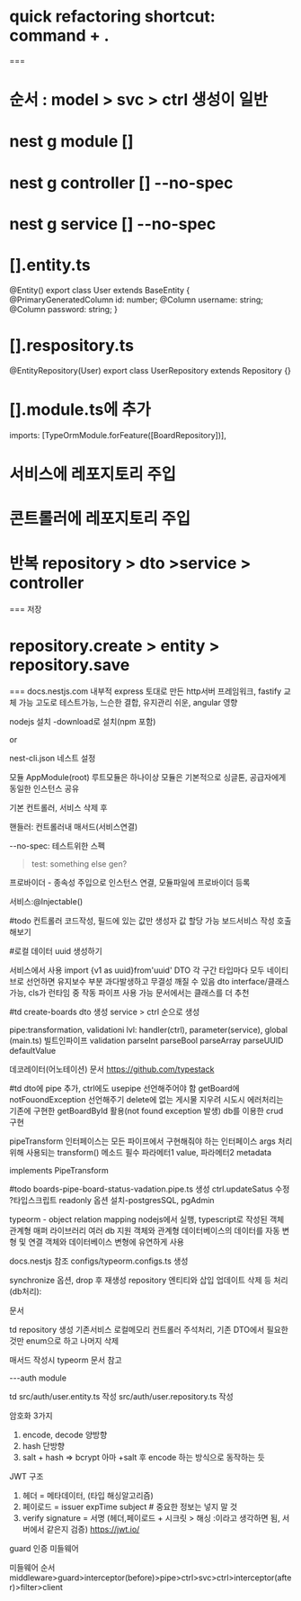 <!-- philosophy of NESTJS -->
<!-- https://github.com/jaewonhimnae/nestjs-board-app -->
<!-- https://wikidocs.net/158481 -->
<!-- https://www.wisewiredbooks.com/nestjs/intro.html -->

# quick refactoring shortcut: command + .

===

# 순서 : model > svc > ctrl 생성이 일반

# nest g module []

# nest g controller [] --no-spec

# nest g service [] --no-spec

# [].entity.ts

@Entity()
export class User extends BaseEntity {
@PrimaryGeneratedColumn
id: number;
@Column
username: string;
@Column
password: string;
}

# [].respository.ts

@EntityRepository(User)
export class UserRepository extends Repository<User> {}

# [].module.ts에 추가

imports: [TypeOrmModule.forFeature([BoardRepository])],

# 서비스에 레포지토리 주입

# 콘트롤러에 레포지토리 주입

# 반복 repository > dto >service > controller

===
저장

# repository.create > entity > repository.save

===
docs.nestjs.com
내부적 express 토대로 만든 http서버 프레임워크, fastify 교체 가능
고도로 테스트가능, 느슨한 결합, 유지관리 쉬운, angular 영향

nodejs 설치
-download로 설치(npm 포함)

<!-- sudo npm i -g @nestjs/cli -->
<!-- nest new [name] -->

or

<!-- nest new ./ -->

nest-cli.json
네스트 설정

<!-- npm run start:dev -->

모듈
AppModule(root)
루트모듈은 하나이상
모듈은 기본적으로 싱글톤, 공급자에게 동일한 인스턴스 공유

기본 컨트롤러, 서비스 삭제 후

핸들러: 컨트롤러내 매서드(서비스연결)

<!-- nest g module boards -->
<!-- nest g controller boards --no-spec -->

--no-spec: 테스트위한 스펙

> test: something else gen?

프로바이더 - 종속성 주입으로 인스턴스 연결, 모듈파일에 프로바이더 등록

서비스:@Injectable()

<!-- nest g service boards --no-spec -->

#todo
컨트롤러 코드작성, 필드에 있는 값만 생성자 값 할당 가능
보드서비스 작성
호출해보기

#로컬 데이터 uuid 생성하기

<!-- npm i uuid --save -->

서비스에서 사용 import {v1 as uuid}from'uuid'
DTO 각 구간 타입마다 모두 네이티브로 선언하면 유지보수 부분 과다발생하고 무결성 깨질 수 있음
dto interface/클래스 가능, cls가 런타임 중 작동 파이프 사용 가능
문서에서는 클래스를 더 추천

#td
create-boards dto 생성
service > ctrl 순으로 생성

<!-- #pipe: data transformation, validation 하는, 사용 @Injectable -->

pipe:transformation, validationi
lvl: handler(ctrl), parameter(service), global (main.ts)
빌트인파이프
validation parseInt parseBool parseArray parseUUID defaultValue

<!-- #npm i class-validator class-transformer --save -->

데코레이터(어노테이션) 문서
https://github.com/typestack

#td
dto에 pipe 추가, ctrl에도 usepipe 선언해주어야 함
getBoard에 notFouondException 선언해주기
delete에 없는 게시물 지우려 시도시 에러처리는 기존에 구현한 getBoardById 활용(not found exception 발생)
db를 이용한 crud 구현

<!-- remove 존재하는 아이템, delete 존재하지 않을시 에러없음 -->

<!-- 커스텀 파이프(빌트인과 다름) -->

pipeTransform 인터페이스는 모든 파이프에서 구현해줘야 하는 인터페이스
args 처리위해 사용되는 transform() 메소드 필수
파라메터1 value, 파라메터2 metadata

implements PipeTransform

<!-- brew install postgresql -->
<!-- brew services list -->
<!-- brew services start postgresql -->
<!-- https://www.pgadmin.org/download/ -->

#todo
boards-pipe-board-status-vadation.pipe.ts 생성
ctrl.updateSatus 수정
?타입스크립트 readonly 옵션
설치-postgresSQL, pgAdmin

typeorm - object relation mapping
nodejs에서 실행, typescript로 작성된 객체 관계형 매퍼 라이브러리 여러 db 지원
객체와 관계형 데이터베이스의 데이터를 자동 변형 및 연결
객체와 데이터베이스 변형에 유연하게 사용

<!-- npm i pg typeorm @nestjs/typeorm --save -->

docs.nestjs 참조
configs/typeorm.configs.ts 생성

synchronize 옵션, drop 후 재생성
repository 엔티티와 삽입 업데이트 삭제 등 처리 (db처리):

문서

<!-- https://typeorm.io/#/ -->
<!-- typeorm.delightful.studio/classes/_repository_repository_.repository.html -->
<!-- github.com/typstack/class-validator -->

td
repository 생성
기존서비스 로컬메모리 컨트롤러 주석처리,
기존 DTO에서 필요한 것만 enum으로 하고 나머지 삭제

매서드 작성시 typeorm 문서 참고

---auth module

<!-- nest g module auth -->
<!-- nest g controller auth --no-spec -->
<!-- nest g service auth --no-spec -->

td
src/auth/user.entity.ts 작성
src/auth/user.repository.ts 작성

<!-- npm i bcryptjs --save -->

암호화 3가지

1. encode, decode 양방향
2. hash 단방향
3. salt + hash => bcrypt
   아마 +salt 후 encode 하는 방식으로 동작하는 듯

JWT 구조

1. 헤더 = 메타데이터, (타입 해싱알고리즘)
2. 페이로드 = issuer expTime subject # 중요한 정보는 넣지 말 것
3. verify signature = 서명 (헤더,페이로드 + 시크릿 > 해싱 :이라고 생각하면 됨, 서버에서 같은지 검증)
https://jwt.io/
<!-- npm i @nestjs/jwt @nestjs/passport passport passport-jwt --save -->

guard 인증 미들웨어

미들웨어 순서
middleware>guard>interceptor(before)>pipe>ctrl>svc>ctrl>interceptor(after)>filter>client
